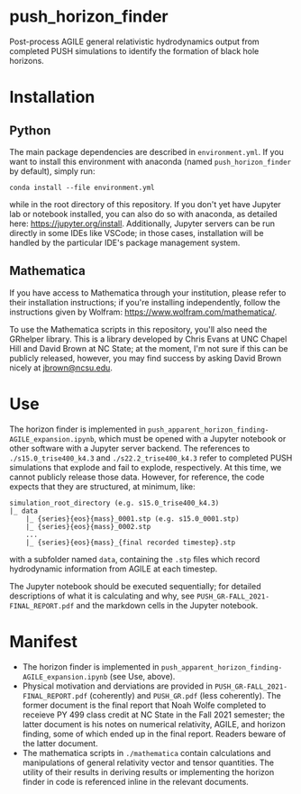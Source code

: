 # push_horizon_finder
Post-process AGILE general relativistic hydrodynamics output from completed PUSH simulations to identify the formation of black hole horizons.

# Installation

## Python
The main package dependencies are described in `environment.yml`. If you want to install this environment with anaconda (named `push_horizon_finder` by default), simply run:
```
conda install --file environment.yml
```
while in the root directory of this repository. If you don't yet have Jupyter lab or notebook installed, you can also do so with anaconda, as detailed here: https://jupyter.org/install. Additionally, Jupyter servers can be run directly in some IDEs like VSCode; in those cases, installation will be handled by the particular IDE's package management system. 

## Mathematica
If you have access to Mathematica through your institution, please refer to their installation instructions; if you're installing independently, follow the instructions given by Wolfram: https://www.wolfram.com/mathematica/.

To use the Mathematica scripts in this repository, you'll also need the GRhelper library. This is a library developed by Chris Evans at UNC Chapel Hill and David Brown at NC State; at the moment, I'm not sure if this can be publicly released, however, you may find success by asking David Brown nicely at jbrown@ncsu.edu.

# Use
The horizon finder is implemented in `push_apparent_horizon_finding-AGILE_expansion.ipynb`, which must be opened with a Jupyter notebook or other software with a Jupyter server backend. The references to `./s15.0_trise400_k4.3` and `./s22.2_trise400_k4.3` refer to completed PUSH simulations that explode and fail to explode, respectively. At this time, we cannot publicly release those data. However, for reference, the code expects that they are structured, at minimum, like:
```
simulation_root_directory (e.g. s15.0_trise400_k4.3)
|_ data
    |_ {series}{eos}{mass}_0001.stp (e.g. s15.0_0001.stp)
    |_ {series}{eos}{mass}_0002.stp
    ...
    |_ {series}{eos}{mass}_{final recorded timestep}.stp
```
with a subfolder named `data`, containing the `.stp` files which record hydrodynamic information from AGILE at each timestep.

The Jupyter notebook should be executed sequentially; for detailed descriptions of what it is calculating and why, see `PUSH_GR-FALL_2021-FINAL_REPORT.pdf` and the markdown cells in the Jupyter notebook. 

# Manifest
- The horizon finder is implemented in `push_apparent_horizon_finding-AGILE_expansion.ipynb` (see Use, above).
- Physical motivation and derviations are provided in `PUSH_GR-FALL_2021-FINAL_REPORT.pdf` (coherently) and `PUSH_GR.pdf` (less coherently). The former document is the final report that Noah Wolfe completed to receieve PY 499 class credit at NC State in the Fall 2021 semester; the latter document is his notes on numerical relativity, AGILE, and horizon finding, some of which ended up in the final report. Readers beware of the latter document.
- The mathematica scripts in `./mathematica` contain calculations and manipulations of general relativity vector and tensor quantities. The utility of their results in deriving results or implementing the horizon finder in code is referenced inline in the relevant documents.
